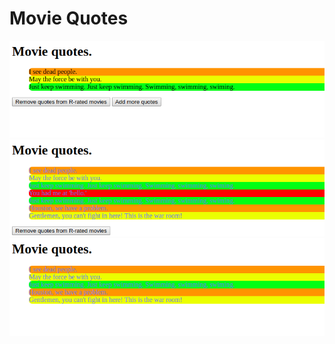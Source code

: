 # Movie Quotes

![Image main page](./img/main.png)
![Image add page](./img/add.png)
![Image remove page](./img/remove.png)